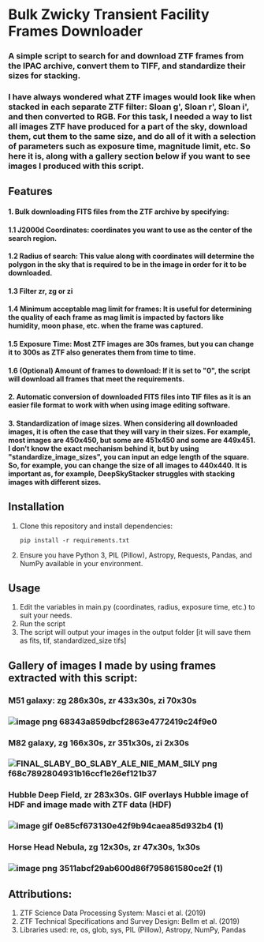 # Bulk Zwicky Transient Facility Frames Downloader 
### A simple script to search for and download ZTF frames from the IPAC archive, convert them to TIFF, and standardize their sizes for stacking.

### I have always wondered what ZTF images would look like when stacked in each separate ZTF filter: Sloan g', Sloan r', Sloan i', and then converted to RGB. For this task, I needed a way to list all images ZTF have produced for a part of the sky, download them, cut them to the same size, and do all of it with a selection of parameters such as exposure time, magnitude limit, etc. So here it is, along with a gallery section below if you want to see images I produced with this script.

## Features

#### __1. Bulk downloading FITS files from the ZTF archive by specifying:__
#### 1.1 J2000d Coordinates: coordinates you want to use as the center of the search region.
#### 1.2 Radius of search: This value along with coordinates will determine the polygon in the sky that is required to be in the image in order for it to be downloaded.
#### 1.3 Filter zr, zg or zi
#### 1.4 Minimum acceptable mag limit for frames: It is useful for determining the quality of each frame as mag limit is impacted by factors like humidity, moon phase, etc. when the frame was captured.
#### 1.5 Exposure Time: Most ZTF images are 30s frames, but you can change it to 300s as ZTF also generates them from time to time.
#### 1.6 (Optional) Amount of frames to download: If it is set to "0", the script will download all frames that meet the requirements.
#### 2. __Automatic conversion of downloaded FITS files into TIF files as it is an easier file format to work with when using image editing software.__
#### 3. __Standardization of image sizes.__ When considering all downloaded images, it is often the case that they will vary in their sizes. For example, most images are 450x450, but some are 451x450 and some are 449x451. I don't know the exact mechanism behind it, but by using "standardize_image_sizes", you can input an edge length of the square. So, for example, you can change the size of all images to 440x440. It is important as, for example, DeepSkyStacker struggles with stacking images with different sizes.

## Installation
1. Clone this repository and install dependencies:
   ```
   pip install -r requirements.txt
2. Ensure you have Python 3, PIL (Pillow), Astropy, Requests, Pandas, and NumPy available in your environment. 

## Usage
1. Edit the variables in main.py (coordinates, radius, exposure time, etc.) to suit your needs.
2. Run the script
3. The script will output your images in the output folder [it will save them as fits, tif, standardized_size tifs]

## Gallery of images I made by using frames extracted with this script:
### M51 galaxy: zg 286x30s, zr 433x30s, zi 70x30s 
### ![image png 68343a859dbcf2863e4772419c24f9e0](https://github.com/user-attachments/assets/cbd57876-5f8f-4edf-bb3c-ddc5803df284)
### M82 galaxy, zg 166x30s, zr 351x30s, zi 2x30s
### ![FINAL_SLABY_BO_SLABY_ALE_NIE_MAM_SILY png f68c7892804931b16ccf1e26ef121b37](https://github.com/user-attachments/assets/ba7803f7-2f99-454e-a1c7-7fc1eb442baf)
### Hubble Deep Field, zr 283x30s. GIF overlays Hubble image of HDF and image made with ZTF data (HDF)
### ![image gif 0e85cf673130e42f9b94caea85d932b4 (1)](https://github.com/user-attachments/assets/d2257bb3-2983-4163-821f-835d6af21134)
### Horse Head Nebula, zg 12x30s, zr 47x30s, 1x30s
### ![image png 3511abcf29ab600d86f795861580ce2f (1)](https://github.com/user-attachments/assets/1b7afcfb-94f8-40d2-94e7-4a2e7af77914)

## Attributions:
1. ZTF Science Data Processing System: Masci et al. (2019)
2. ZTF Technical Specifications and Survey Design: Bellm et al. (2019)
3. Libraries used: re, os, glob, sys, PIL (Pillow), Astropy, NumPy, Pandas  

